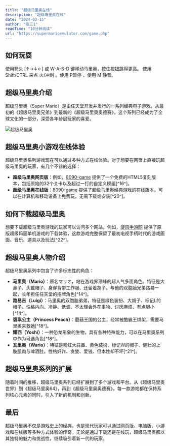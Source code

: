 ```yaml
---
title: "超级马里奥在线"
description: "超级马里奥在线"
date: "2024-03-15"
author: "张三1"
readTime: "10分钟阅读"
url: "https://supermarioemulator.com/game.php"
---
```


## 如何玩耍

使用箭头 [↑→↓←] 或 W-A-S-D 键移动马里奥，按住按钮跳得更高。
使用 Shift/CTRL 来点 火/冲刺 。使用 P暂停 ，使用 M 静音。

## 超级马里奥介绍

超级马里奥（Super Mario）是由任天堂开发并发行的一系列经典电子游戏。从最初的《超级马里奥兄弟》到最新的《超级马里奥奥德赛》，这个系列已经成为了全球文化的一部分，深受各年龄层玩家的喜爱。

![超级马里奥](https://eloutput.com/wp-content/uploads/2022/03/Super-Mario-Bros-1985.jpg.webp)

## 超级马里奥小游戏在线体验

超级马里奥系列游戏现在可以通过多种方式在线体验。对于想要在网页上直接玩超级马里奥的玩家，有几个不错的选择：

- **超级马里奥网页版**：例如，[8090-game](https://8090-game.online) 提供了一个免费的HTML5复刻版本，包括原始的32个关卡以及超过一打的自定义模组[^16^]。
- **超级马里奥在线版**：[8090-game](https://8090-game.online) 提供了超级马里奥经典游戏的在线版本，可以在计算机和移动设备上免费玩，无需下载或安装[^20^]。

## 如何下载超级马里奥

想要下载超级马里奥游戏的玩家可以访问多个网站。例如，[旋风手游网](http://www.xfdown.com/soft/123262.html) 提供了原版超级玛丽单机游戏的下载体验，这款游戏完整保留了最初电视手柄时代的游戏画面、音乐、道具以及玩法[^22^]。

## 超级马里奥人物介绍
超级马里奥系列中包含了许多标志性的角色：

- **马里奥（Mario）**：原名マリオ，站在游戏界顶峰的超人气多面角色。特征是大鼻子、头戴帽子、身穿背带工作服、还留着胡子。与他的双胞胎兄弟路易一起，长年担任任天堂的招牌角色[^14^]。
- **路易吉（Luigi）**：马里奥的双胞胎弟弟，特征是绿色装扮、大胡子、标记L的帽子。性格内向、冷静、低调、不太理会外在事物、讨厌麻烦、有点胆小[^14^]。
- **碧琪公主（Princess Peach）**：蘑菇王国的公主，经常被酷霸王绑架，需要马里奥来救她[^18^]。
- **耀西（Yoshi）**：一种恐龙形象的生物，具有各种特殊能力，可以在马里奥系列中作为可选角色[^18^]。
- **瓦里奥（Wario）**：特征是粉红大蒜鼻、黄色装扮、标记W的帽子、健壮的上肢肌肉与啤酒肚。性格奸诈、贪婪、爱钱、但本性却不坏[^21^]。

## 超级马里奥系列的扩展

随着时间的推移，超级马里奥系列已经扩展到了多个游戏和平台。从《超级马里奥世界》到《超级马里奥64》，再到《超级马里奥奥德赛》，每一款游戏都在保持系列核心元素的同时，引入了新的机制和创新。

## 最后
超级马里奥不仅是游戏史上的经典，也是现代玩家可以通过网页版、电脑版、小游戏和在线版等多种方式体验的传奇。无论是通过下载还是在线玩，超级马里奥都以其独特的魅力和挑战性，继续吸引着新一代的玩家。